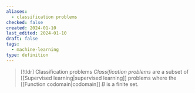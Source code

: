 ```yaml
---
aliases:
  - classification problems
checked: false
created: 2024-01-10
last_edited: 2024-01-10
draft: false
tags:
  - machine-learning
type: definition
---
```

>[!tldr] Classification problems
>*Classification problems* are a subset of [[Supervised learning|supervised learning]] problems where the [[Function codomain|codomain]] $B$ is a finite set.


